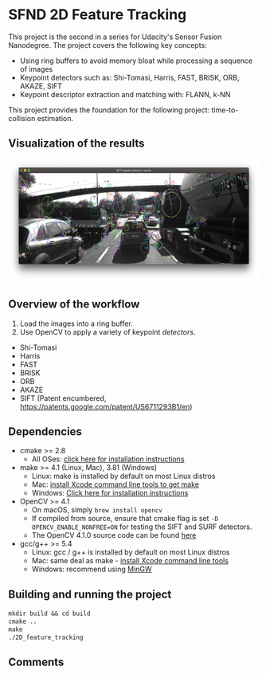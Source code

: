 # SFND 2D Feature Tracking

This project is the second in a series for Udacity's Sensor Fusion Nanodegree. The project covers the following key concepts:

- Using ring buffers to avoid memory bloat while processing a sequence of images
- Keypoint detectors such as: Shi-Tomasi, Harris, FAST, BRISK, ORB, AKAZE, SIFT
- Keypoint descriptor extraction and matching with: FLANN, k-NN

This project provides the foundation for the following project: time-to-collision estimation.

## Visualization of the results
<img src="images/sift-keypoints.png" width="820" height="248" />

## Overview of the workflow
1. Load the images into a ring buffer. 
1. Use OpenCV to apply a variety of keypoint _detectors_.
  - Shi-Tomasi
  - Harris
  - FAST
  - BRISK
  - ORB
  - AKAZE
  - SIFT (Patent encumbered, https://patents.google.com/patent/US6711293B1/en)
<!-- 1. Use FLANN and kNN to improve on the brute force matching of keypoint _descriptors_. -->
<!-- 1. Finally, run these algorithms in various combinations to compare performance benchmarks.  -->

## Dependencies
* cmake >= 2.8
  * All OSes: [click here for installation instructions](https://cmake.org/install/)
* make >= 4.1 (Linux, Mac), 3.81 (Windows)
  * Linux: make is installed by default on most Linux distros
  * Mac: [install Xcode command line tools to get make](https://developer.apple.com/xcode/features/)
  * Windows: [Click here for installation instructions](http://gnuwin32.sourceforge.net/packages/make.htm)
* OpenCV >= 4.1
  * On macOS, simply `brew install opencv`
  * If compiled from source, ensure that cmake flag is set `-D OPENCV_ENABLE_NONFREE=ON` for testing the SIFT and SURF detectors.
  * The OpenCV 4.1.0 source code can be found [here](https://github.com/opencv/opencv/tree/4.1.0)
* gcc/g++ >= 5.4
  * Linux: gcc / g++ is installed by default on most Linux distros
  * Mac: same deal as make - [install Xcode command line tools](https://developer.apple.com/xcode/features/)
  * Windows: recommend using [MinGW](http://www.mingw.org/)

## Building and running the project
```
mkdir build && cd build
cmake ..
make
./2D_feature_tracking
```

## Comments
